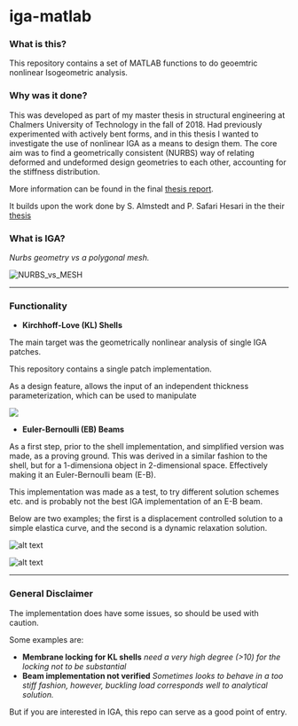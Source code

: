 # iga-matlab

### What is this?

This repository contains a set of MATLAB functions to do geoemtric nonlinear Isogeometric analysis.

### Why was it done?

This was developed as part of my master thesis in structural engineering at Chalmers University of Technology in the fall of 2018. Had previously experimented with actively bent forms, and in this thesis I wanted to investigate the use of nonlinear IGA as a means to design them. The core aim was to find a geometrically consistent (NURBS) way of relating deformed and undeformed design geometries to each other, accounting for the stiffness distribution.

More information can be found in the final [thesis report](https://hdl.handle.net/20.500.12380/301616).

It builds upon the work done by S. Almstedt and P. Safari Hesari in the their [thesis](https://hdl.handle.net/20.500.12380/301616)

### What is IGA?

*Nurbs geometry vs a polygonal mesh.*

![NURBS_vs_MESH](https://user-images.githubusercontent.com/62885093/111032366-b5839580-8403-11eb-9d0d-7fef16fa37f3.jpg)

***

### Functionality

- **Kirchhoff-Love (KL) Shells**

The main target was the geometrically nonlinear analysis of single IGA patches.

This repository contains a single patch implementation.

As a design feature, allows the input of an independent thickness parameterization, which can be used to manipulate

![](https://github.com/joelhi/iga-matlab/blob/master/KL%20Shell/Resources/testSurface.gif)

- **Euler-Bernoulli (EB) Beams**

As a first step, prior to the shell implementation, and simplified version was made, as a proving ground. This was derived in a similar fashion to the shell, but for a 1-dimensiona object in 2-dimensional space. Effectively making it an Euler-Bernoulli beam (E-B).

This implementation was made as a test, to try different solution schemes etc. and is probably not the best IGA implementation of an E-B beam.

Below are two examples; the first is a displacement controlled solution to a simple elastica curve, and the second is a dynamic relaxation solution.

![alt text](https://github.com/joelhi/IGA_MATLAB/blob/master/Beam/Gifs/Elastica1.gif)

![alt text](https://github.com/joelhi/IGA_MATLAB/blob/master/Beam/Gifs/DR_Faster.gif)

***

### General Disclaimer

The implementation does have some issues, so should be used with caution.

Some examples are:

- **Membrane locking for KL shells** *need a very high degree (>10) for the locking not to be substantial*
- **Beam implementation not verified** *Sometimes looks to behave in a too stiff fashion, however, buckling load corresponds well to analytical solution.*

But if you are interested in IGA, this repo can serve as a good point of entry.
